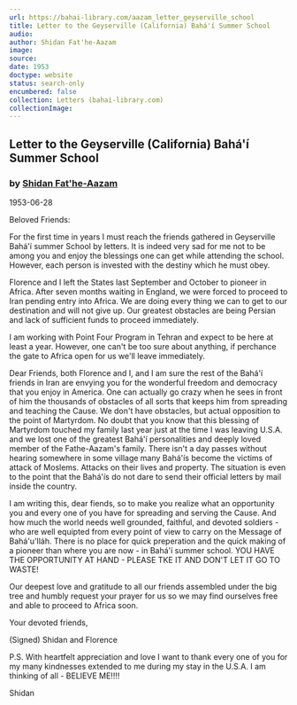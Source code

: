 ```yaml
---
url: https://bahai-library.com/aazam_letter_geyserville_school
title: Letter to the Geyserville (California) Bahá'í Summer School
audio: 
author: Shidan Fat'he-Aazam
image: 
source: 
date: 1953
doctype: website
status: search-only
encumbered: false
collection: Letters (bahai-library.com)
collectionImage: 
---
```



## Letter to the Geyserville (California) Bahá'í Summer School

### by [Shidan Fat'he-Aazam](https://bahai-library.com/author/Shidan+Fat'he-Aazam)

1953-06-28


Beloved Friends:

For the first time in years I must reach the friends gathered in Geyserville Bahá'í summer School by letters. It is indeed very sad for me not to be among you and enjoy the blessings one can get while attending the school. However, each person is invested with the destiny which he must obey.

Florence and I left the States last September and October to pioneer in Africa. After seven months waiting in England, we were forced to proceed to Iran pending entry into Africa. We are doing every thing we can to get to our destination and will not give up. Our greatest obstacles are being Persian and lack of sufficient funds to proceed immediately.

I am working with Point Four Program in Tehran and expect to be here at least a year. However, one can't be too sure about anything, if perchance the gate to Africa open for us we'll leave immediately.

Dear Friends, both Florence and I, and I am sure the rest of the Bahá'í friends in Iran are envying you for the wonderful freedom and democracy that you enjoy in America. One can actually go crazy when he sees in front of him the thousands of obstacles of all sorts that keeps him from spreading and teaching the Cause. We don't have obstacles, but actual opposition to the point of Martyrdom. No doubt that you know that this blessing of Martyrdom touched my family last year just at the time I was leaving U.S.A. and we lost one of the greatest Bahá'í personalities and deeply loved member of the Fathe-Aazam's family. There isn't a day passes without hearing somewhere in some village many Bahá'ís become the victims of attack of Moslems. Attacks on their lives and property. The situation is even to the point that the Bahá'ís do not dare to send their official letters by mail inside the country.

I am writing this, dear fiends, so to make you realize what an opportunity you and every one of you have for spreading and serving the Cause. And how much the world needs well grounded, faithful, and devoted soldiers - who are well equipted from every point of view to carry on the Message of Bahá'u'lláh. There is no place for quick preperation and the quick making of a pioneer than where you are now - in Bahá'í summer school. YOU HAVE THE OPPORTUNITY AT HAND - PLEASE TKE IT AND DON'T LET IT GO TO WASTE!

Our deepest love and gratitude to all our friends assembled under the big tree and humbly request your prayer for us so we may find ourselves free and able to proceed to Africa soon.

Your devoted friends,

(Signed) Shidan and Florence

P.S. With heartfelt appreciation and love I want to thank every one of you for my many kindnesses extended to me during my stay in the U.S.A. I am thinking of all - BELIEVE ME!!!!

Shidan